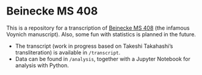# Beinecke MS 408

This is a repository for a transcription of [Beinecke MS 408](https://collections.library.yale.edu/catalog/2002046) (the infamous Voynich manuscript). Also, some fun with statistics is planned in the future.

- The transcript (work in progress based on Takeshi Takahashi’s transliteration) is available in `/transcript`.
- Data can be found in `/analysis`, together with a Jupyter Notebook for analysis with Python.
